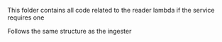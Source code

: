 This folder contains all code related to the reader lambda if the service requires one

Follows the same structure as the ingester
